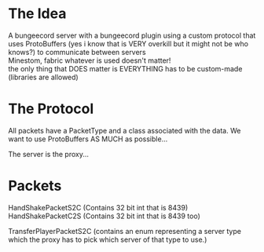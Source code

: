 # The Idea
A bungeecord server with a bungeecord plugin using a custom protocol that uses ProtoBuffers (yes i know that is VERY overkill but it might not be who knows?) to communicate between servers \
Minestom, fabric whatever is used doesn't matter! \
the only thing that DOES matter is EVERYTHING has to be custom-made (libraries are allowed)

# The Protocol
All packets have a PacketType and a class associated with the data.
We want to use ProtoBuffers AS MUCH as possible...

The server is the proxy...

# Packets
HandShakePacketS2C (Contains 32 bit int that is 8439)
HandShakePacketC2S (Contains 32 bit int that is 8439 too)

TransferPlayerPacketS2C (contains an enum representing a server type which the proxy has to pick which server of that type to use.)